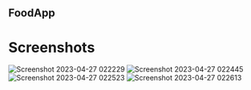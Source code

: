 ## FoodApp
# Screenshots
![Screenshot 2023-04-27 022229](https://user-images.githubusercontent.com/124710627/234729795-261e08ca-eac6-4784-8e9c-801652533810.png)
![Screenshot 2023-04-27 022445](https://user-images.githubusercontent.com/124710627/234729851-d567cf35-99bd-462d-a81a-c80231f2e33d.png)
![Screenshot 2023-04-27 022523](https://user-images.githubusercontent.com/124710627/234729885-f22f8878-2a3b-4f8a-a69c-27c6775713eb.png)
![Screenshot 2023-04-27 022613](https://user-images.githubusercontent.com/124710627/234729934-e315ea0a-7fbd-44ad-9116-00f1bd5d1611.png)
